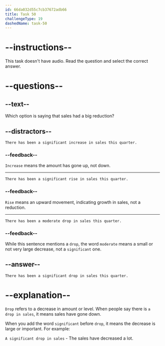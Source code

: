 ```yaml
---
id: 66da032d55c7cb37672adb66
title: Task 50
challengeType: 19
dashedName: task-50
---
```


# --instructions--

This task doesn't have audio. Read the question and select the correct answer.

# --questions--

## --text--

Which option is saying that sales had a big reduction?

## --distractors--

`There has been a significant increase in sales this quarter.`

### --feedback--

`Increase` means the amount has gone up, not down.

---

`There has been a significant rise in sales this quarter.`

### --feedback--

`Rise` means an upward movement, indicating growth in sales, not a reduction.

---

`There has been a moderate drop in sales this quarter.`

### --feedback--

While this sentence mentions a `drop`, the word `moderate` means a small or not very large decrease, not a `significant` one.

## --answer--

`There has been a significant drop in sales this quarter.`

# --explanation--

`Drop` refers to a decrease in amount or level. When people say there is `a drop in sales`, it means sales have gone down. 

When you add the word `significant` before `drop`, it means the decrease is large or important. For example:

`A significant drop in sales` - The sales have decreased a lot.

